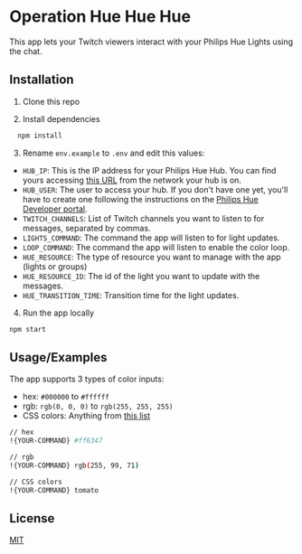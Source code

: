 # Operation Hue Hue Hue

This app lets your Twitch viewers interact with your Philips Hue Lights using the chat.

## Installation

1. Clone this repo

2. Install dependencies

```bash
  npm install
```

3. Rename `env.example` to `.env` and edit this values:

- `HUB_IP`: This is the IP address for your Philips Hue Hub. You can find yours accessing [this URL](https://discovery.meethue.com/) from the network your hub is on.
- `HUB_USER`: The user to access your hub. If you don't have one yet, you'll have to create one following the instructions on the [Philips Hue Developer portal](https://developers.meethue.com/).
- `TWITCH_CHANNELS`: List of Twitch channels you want to listen to for messages, separated by commas.
- `LIGHTS_COMMAND`: The command the app will listen to for light updates.
- `LOOP_COMMAND`: The command the app will listen to enable the color loop.
- `HUE_RESOURCE`: The type of resource you want to manage with the app (lights or groups)
- `HUE_RESOURCE_ID`: The id of the light you want to update with the messages.
- `HUE_TRANSITION_TIME`: Transition time for the light updates.

4. Run the app locally

```bash
npm start
```

## Usage/Examples

The app supports 3 types of color inputs:

- hex: `#000000` to `#ffffff`
- rgb: `rgb(0, 0, 0)` to `rgb(255, 255, 255)`
- CSS colors: Anything from [this list](https://developer.mozilla.org/en-US/docs/Web/CSS/color_value)

```bash
// hex
!{YOUR-COMMAND} #ff6347

// rgb
!{YOUR-COMMAND} rgb(255, 99, 71)

// CSS colors
!{YOUR-COMMAND} tomato
```

## License

[MIT](https://choosealicense.com/licenses/mit/)
